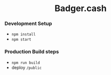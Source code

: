 <h1 align="center">
  Badger.cash
</h1>

### Development Setup

- `npm install`
- `npm start`

### Production Build steps

- `npm run build`
- deploy `/public`
